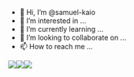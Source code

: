 - 👋 Hi, I’m @samuel-kaio
- 👀 I’m interested in ...
- 🌱 I’m currently learning ...
- 💞️ I’m looking to collaborate on ...
- 📫 How to reach me ...
<div style="display: flex;">
  <img src="https://cdn.jsdelivr.net/gh/devicons/devicon/icons/css3/css3-original.svg" />
  <img src="https://cdn.jsdelivr.net/gh/devicons/devicon/icons/css3/css3-original.svg" />
  <img src="https://cdn.jsdelivr.net/gh/devicons/devicon/icons/css3/css3-original.svg" />
</div>

<!---
samuel-kaio/samuel-kaio is a ✨ special ✨ repository because its `README.md` (this file) appears on your GitHub profile.
You can click the Preview link to take a look at your changes.
--->
